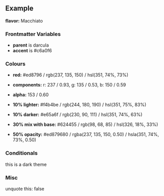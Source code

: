 ## Example

**flavor:** Macchiato

### Frontmatter Variables

- **parent** is darcula
- **accent** is #c6a0f6

### Colours

- **red:**                #ed8796 / rgb(237, 135, 150) / hsl(351, 74%, 73%)
- **components:**         r: 237 / 0.93, g: 135 / 0.53, b: 150 / 0.59
- **alpha:**              153 / 0.60
- **10% lighter:**        #f4b4be / rgb(244, 180, 190) / hsl(351, 75%, 83%)
- **10% darker:**         #e65a6f / rgb(230, 90, 111) / hsl(351, 74%, 63%)

- **30% mix with base:**  #624455 / rgb(98, 68, 85) / hsl(326, 18%, 33%)

- **50% opacity:**        #ed879680 / rgba(237, 135, 150, 0.50) / hsla(351, 74%, 73%, 0.50)

### Conditionals

this is a dark theme

### Misc

unquote this: false